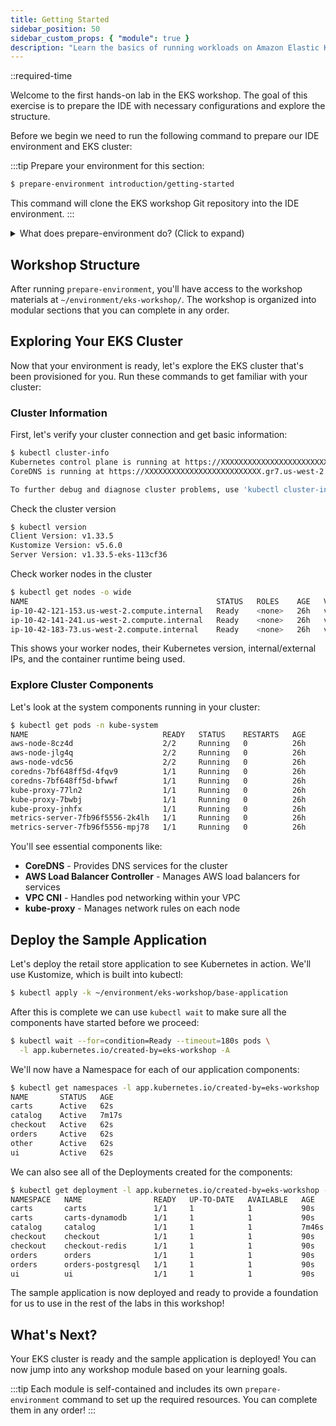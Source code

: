```yaml
---
title: Getting Started
sidebar_position: 50
sidebar_custom_props: { "module": true }
description: "Learn the basics of running workloads on Amazon Elastic Kubernetes Service."
---
```


::required-time

Welcome to the first hands-on lab in the EKS workshop. The goal of this exercise is to prepare the IDE with necessary configurations and explore the structure.

Before we begin we need to run the following command to prepare our IDE environment and EKS cluster:

:::tip Prepare your environment for this section:

```bash
$ prepare-environment introduction/getting-started
```
This command will clone the EKS workshop Git repository into the IDE environment.
:::

<details>
<summary>What does prepare-environment do? (Click to expand)</summary>

The `prepare-environment` command is a crucial tool that sets up your lab environment for each workshop module. Here's what it does behind the scenes:

- **Repository Setup**: Downloads the latest EKS Workshop content from GitHub to `/eks-workshop/repository` and links Kubernetes manifests to `~/environment/eks-workshop`
- **Cluster Reset & Cleanup**: Resets the sample retail application to its base state. Removes any leftover resources from previous labs and restores EKS managed node groups to initial size (3 nodes).
- **Lab-Specific Infrastructure**: Ensure the target module is ready to use by creating any extra AWS resources using Terraform, deploying the required Kubernetes manifests, configuring environment variables, and installing necessary add-ons or components.

</details>

## Workshop Structure

After running `prepare-environment`, you'll have access to the workshop materials at `~/environment/eks-workshop/`. The workshop is organized into modular sections that you can complete in any order.

## Exploring Your EKS Cluster

Now that your environment is ready, let's explore the EKS cluster that's been provisioned for you. Run these commands to get familiar with your cluster:

### Cluster Information

First, let's verify your cluster connection and get basic information:

```bash
$ kubectl cluster-info
Kubernetes control plane is running at https://XXXXXXXXXXXXXXXXXXXXXXXXXX.gr7.us-west-2.eks.amazonaws.com
CoreDNS is running at https://XXXXXXXXXXXXXXXXXXXXXXXXXX.gr7.us-west-2.eks.amazonaws.com/api/v1/namespaces/kube-system/services/kube-dns:dns/proxy

To further debug and diagnose cluster problems, use 'kubectl cluster-info dump'.
```

Check the cluster version 
```bash
$ kubectl version
Client Version: v1.33.5
Kustomize Version: v5.6.0
Server Version: v1.33.5-eks-113cf36
```

Check worker nodes in the cluster

```bash
$ kubectl get nodes -o wide
NAME                                          STATUS   ROLES    AGE   VERSION               INTERNAL-IP     EXTERNAL-IP   OS-IMAGE                       KERNEL-VERSION                   CONTAINER-RUNTIME
ip-10-42-121-153.us-west-2.compute.internal   Ready    <none>   26h   v1.33.5-eks-113cf36   10.42.121.153   <none>        Amazon Linux 2023.9.20250929   6.12.46-66.121.amzn2023.x86_64   containerd://1.7.27
ip-10-42-141-241.us-west-2.compute.internal   Ready    <none>   26h   v1.33.5-eks-113cf36   10.42.141.241   <none>        Amazon Linux 2023.9.20250929   6.12.46-66.121.amzn2023.x86_64   containerd://1.7.27
ip-10-42-183-73.us-west-2.compute.internal    Ready    <none>   26h   v1.33.5-eks-113cf36   10.42.183.73    <none>        Amazon Linux 2023.9.20250929   6.12.46-66.121.amzn2023.x86_64   containerd://1.7.27
```

This shows your worker nodes, their Kubernetes version, internal/external IPs, and the container runtime being used.

### Explore Cluster Components

Let's look at the system components running in your cluster:

```bash
$ kubectl get pods -n kube-system
NAME                              READY   STATUS    RESTARTS   AGE
aws-node-8cz4d                    2/2     Running   0          26h
aws-node-jlg4q                    2/2     Running   0          26h
aws-node-vdc56                    2/2     Running   0          26h
coredns-7bf648ff5d-4fqv9          1/1     Running   0          26h
coredns-7bf648ff5d-bfwwf          1/1     Running   0          26h
kube-proxy-77ln2                  1/1     Running   0          26h
kube-proxy-7bwbj                  1/1     Running   0          26h
kube-proxy-jnhfx                  1/1     Running   0          26h
metrics-server-7fb96f5556-2k4lh   1/1     Running   0          26h
metrics-server-7fb96f5556-mpj78   1/1     Running   0          26h
```

You'll see essential components like:
- **CoreDNS** - Provides DNS services for the cluster
- **AWS Load Balancer Controller** - Manages AWS load balancers for services
- **VPC CNI** - Handles pod networking within your VPC
- **kube-proxy** - Manages network rules on each node

## Deploy the Sample Application

Let's deploy the retail store application to see Kubernetes in action. We'll use Kustomize, which is built into kubectl:

```bash wait=10
$ kubectl apply -k ~/environment/eks-workshop/base-application
```

After this is complete we can use `kubectl wait` to make sure all the components have started before we proceed:

```bash timeout=200
$ kubectl wait --for=condition=Ready --timeout=180s pods \
  -l app.kubernetes.io/created-by=eks-workshop -A
```

We'll now have a Namespace for each of our application components:

```bash
$ kubectl get namespaces -l app.kubernetes.io/created-by=eks-workshop
NAME       STATUS   AGE
carts      Active   62s
catalog    Active   7m17s
checkout   Active   62s
orders     Active   62s
other      Active   62s
ui         Active   62s
```

We can also see all of the Deployments created for the components:

```bash
$ kubectl get deployment -l app.kubernetes.io/created-by=eks-workshop -A
NAMESPACE   NAME                READY   UP-TO-DATE   AVAILABLE   AGE
carts       carts               1/1     1            1           90s
carts       carts-dynamodb      1/1     1            1           90s
catalog     catalog             1/1     1            1           7m46s
checkout    checkout            1/1     1            1           90s
checkout    checkout-redis      1/1     1            1           90s
orders      orders              1/1     1            1           90s
orders      orders-postgresql   1/1     1            1           90s
ui          ui                  1/1     1            1           90s
```

The sample application is now deployed and ready to provide a foundation for us to use in the rest of the labs in this workshop!

## What's Next?

Your EKS cluster is ready and the sample application is deployed! You can now jump into any workshop module based on your learning goals.

:::tip
Each module is self-contained and includes its own `prepare-environment` command to set up the required resources. You can complete them in any order!
:::
